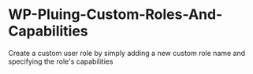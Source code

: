 # WP-Pluing-Custom-Roles-And-Capabilities
 Create a custom user role by simply adding a new custom role name and specifying the role's capabilities
